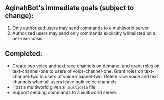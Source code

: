 ## AginahBot's immediate goals (subject to change): 
1. Only authorized users may send commands to a multiworld server
2. Authorized users may send only commands explicitly whitelisted on a per-user basis

## Completed:
- Create two voice and text race channels on demand, and grant roles on text-channel-one to users of
    voice-channel-one. Grant roles on text-channel-two to users of voice-channel-two. Delete race voice
    and text channels when all users leave both voice channels
- Host a multiworld given a `.multidata` file
- Support sending commands to a multiworld server.